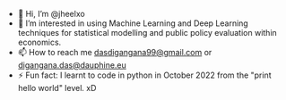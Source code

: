 - 👋 Hi, I’m @jheelxo
- 👀 I’m interested in using Machine Learning and Deep Learning techniques for statistical modelling and public policy evaluation within economics.
- 📫 How to reach me dasdigangana99@gmail.com or digangana.das@dauphine.eu
- ⚡ Fun fact: I learnt to code in python in October 2022 from the "print hello world" level. xD

<!---
jheelxo/jheelxo is a ✨ special ✨ repository because its `README.md` (this file) appears on your GitHub profile.
You can click the Preview link to take a look at your changes.
--->
